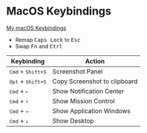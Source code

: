 # MacOS Keybindings

[My macOS Keybindings](https://github.com/2KAbhishek/mac2k/blob/main/docs/macos.md)

- Remap <kbd>Caps Lock</kbd> to <kbd>Esc</kbd>
- Swap <kbd>Fn</kbd> and <kbd>Ctrl</kbd>

| Keybinding                          | Action                       |
| ----------------------------------- | ---------------------------- |
| <kbd>Cmd</kbd> + <kbd>Shift+S</kbd> | Screenshot Panel             |
| <kbd>Opt</kbd> + <kbd>Shift+S</kbd> | Copy Screenshot to clipboard |
| <kbd>Cmd</kbd> + <kbd>&#8592;</kbd> | Show Notification Center     |
| <kbd>Cmd</kbd> + <kbd>&#8593;</kbd> | Show Mission Control         |
| <kbd>Cmd</kbd> + <kbd>&#8594;</kbd> | Show Application Windows     |
| <kbd>Cmd</kbd> + <kbd>&#8595;</kbd> | Show Desktop                 |
